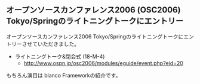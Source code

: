 ## オープンソースカンファレンス2006 (OSC2006) Tokyo/Springのライトニングトークにエントリー

オープンソースカンファレンス2006 Tokyo/Springのライトニングトークにエントリーさせていただきました。


* ライトニングトーク&閉会式 (18-M-4)
  * http://www.ospn.jp/osc2006/modules/eguide/event.php?eid=20

もちろん演目は blanco Frameworkの紹介です。
